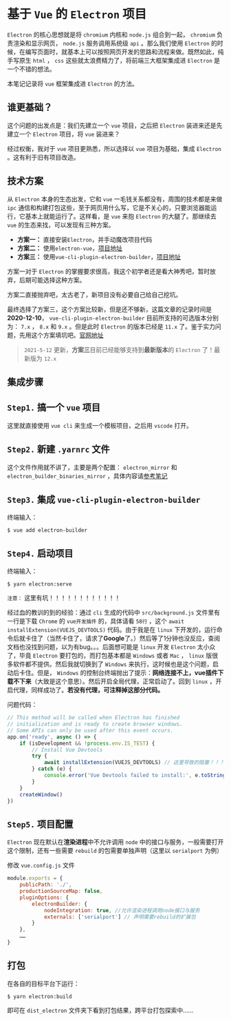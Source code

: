 # 基于 `Vue` 的 `Electron` 项目

`Electron` 的核心思想就是将 `chromium` 内核和 `node.js` 组合到一起， `chromium` 负责渲染和显示网页， `node.js` 服务调用系统级 `api` 。那么我们使用 `Electron` 的时候，在编写页面时，就基本上可以按照网页开发的思路和流程来做。既然如此，纯手写原生 `html` ， `css` 这些就太浪费精力了，将前端三大框架集成进 `Electron` 是一个不错的想法。

本笔记记录将 `vue` 框架集成进 `Electron` 的方法。

## 谁更基础？

这个问题的出发点是：我们先建立一个 `vue` 项目，之后把 `Electron` 装进来还是先建立一个 `Electron` 项目，将 `vue` 装进来？

经过权衡，我对于 `vue` 项目更熟悉，所以选择以 `vue` 项目为基础，集成 `Electron` 。这有利于旧有项目改造。

## 技术方案

从 `Electron` 本身的生态出发，它和 `vue` 一毛钱关系都没有，周围的技术都是来做 `ipc` 通信和构建打包这些，至于网页用什么写，它是不关心的，只要浏览器能运行，它基本上就能运行了。这样看，是 `vue` 来抱 `Electron` 的大腿了。那继续去 `vue` 的生态来找，可以发现有三种方案。

* **方案一：** 直接安装`Electron`，并手动魔改项目代码
* **方案二：** 使用`electron-vue`，[项目地址](https://github.com/SimulatedGREG/electron-vue)
* **方案三：** 使用`vue-cli-plugin-electron-builder`，[项目地址](https://github.com/nklayman/vue-cli-plugin-electron-builder)

方案一对于 `Electron` 的掌握要求很高，我这个初学者还是看大神秀吧，暂时放弃，后期可能选择这种方案。

方案二直接抛弃吧，太古老了，新项目没有必要自己给自己挖坑。

最终选择了方案三，这个方案比较新，但是还不够新，这篇文章的记录时间是**2020-12-10**， `vue-cli-plugin-electron-builder` 目前所支持的可选版本分别为： `7.x` ， `8.x` 和 `9.x` 。但是此时 `Electron` 的版本已经是 `11.x` 了。鉴于实力问题，先用这个方案填坑吧。[官网地址](https://nklayman.github.io/vue-cli-plugin-electron-builder/guide/#installation)

> `2021-5-12` 更新，**方案三**目前已经能够支持到**最新版本**的 `Electron` 了！最新版为 `12.x`

## 集成步骤

## `Step1.` 搞一个 `vue` 项目

这里就直接使用 `vue cli` 来生成一个模板项目，之后用 `vscode` 打开。

## `Step2.` 新建 `.yarnrc` 文件

这个文件作用就不讲了，主要是两个配置： `electron_mirror` 和 `electron_builder_binaries_mirror` ，具体内容请[参考笔记](../../../../NodeJS/NPM/registry_config.md)

## `Step3.` 集成 `vue-cli-plugin-electron-builder`

终端输入：

``` shell
$ vue add electron-builder
```

## `Step4.` 启动项目

终端输入：

``` shell
$ yarn electron:serve
```

`注意：` 这里有坑！！！！！！！！！！！！

经过血的教训的到的经验：通过 `cli` 生成的代码中 `src/background.js` 文件里有一行是下载 `Chrome` 的 `vue开发插件` 的，具体请看 `58行` ，这个 `await installExtension(VUEJS_DEVTOOLS)` 代码。由于我是在 `linux` 下开发的，运行命令后就卡住了（当然卡住了，请求了**Google**了。）然后等了1分钟也没反应，查阅文档也没找到问题，以为有bug。。。后面想可能是 `linux` 开发 `Electron` 太小众了，毕竟 `Electron` 要打包的，而打包基本都是 `Windows` 或者 `Mac` ， `linux` 版很多软件都不提供。然后我就切换到了 `Windows` 来执行，这时候也是这个问题，启动后卡住。但是， `Windows` 的控制台终端抛出了提示：**网络连接不上，vue插件下载不下来**（大致是这个意思）。然后开启全局代理，正常启动了。回到 `linux` ，开启代理，同样成功了。**若没有代理，可注释掉这部分代码。**

问题代码：

``` javascript
// This method will be called when Electron has finished
// initialization and is ready to create browser windows.
// Some APIs can only be used after this event occurs.
app.on('ready', async () => {
    if (isDevelopment && !process.env.IS_TEST) {
        // Install Vue Devtools
        try {
            await installExtension(VUEJS_DEVTOOLS) // 这里导致的阻塞！！！
        } catch (e) {
            console.error('Vue Devtools failed to install:', e.toString())
        }
    }
    createWindow()
})
```

## `Step5.` 项目配置

`Electron` 现在默认在**渲染进程**中不允许调用 `node` 中的接口与服务，一般需要打开这个限制，还有一些需要 `rebuild` 的包需要单独声明（这里以 `serialport` 为例）

修改 `vue.config.js` 文件

``` javascript
module.exports = {
    publicPath: './',
    productionSourceMap: false,
    pluginOptions: {
        electronBuilder: {
            nodeIntegration: true, //允许渲染进程调用node接口与服务
            externals: ['serialport'] // 声明需要rebuild的扩展包
        }
    },
    ……
}
```

## 打包

在各自的目标平台下运行：

``` shell
$ yarn electron:build
```

即可在 `dist_electron` 文件夹下看到打包结果，跨平台打包探索中……
